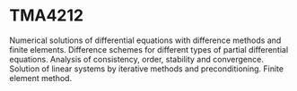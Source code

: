 # TMA4212
Numerical solutions of differential equations with difference methods and finite elements.
Difference schemes for different types of partial differential equations. 
Analysis of consistency, order, stability and convergence. 
Solution of linear systems by iterative methods and preconditioning. Finite element method.
